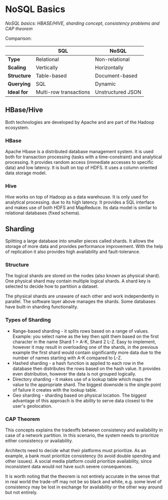 # NoSQL Basics

_NoSQL basics: HBASE/HIVE, sharding concept, consistency problems and CAP theorem_

Comparison:

|               | **SQL**                | **NoSQL**         |
|---------------|------------------------|-------------------|
| **Type**      | Relational             | Non-relational    |
| **Scaling**   | Vertically             | Horizontally      |
| **Structure** | Table-based            | Document-based    |
| **Querying**  | SQL                    | Dynamic           |
| **Ideal for** | Multi-row transactions | Unstructured JSON |

## HBase/Hive

Both technologies are developed by Apache and are part of the Hadoop ecosystem.

### HBase

Apache Hbase is a distributed database management system. It is used both for transaction processing (tasks with a time-constraint) and analytical processing. It provides random access (immediate accesses to specific data) and low latency. It is built on top of HDFS. It uses a column oriented data storage model.

### Hive

Hive works on top of Hadoop as a data warehouse. It is only used for analytical processing. due to its high latency. It provides a SQL interface and makes use of both HDFS and MapReduce. Its data model is similar to relational databases (fixed schema).

## Sharding

Splitting a large database into smaller pieces called shards. It allows the storage of more data and provides performance improvement. With the help of replication it also provides high availability and fault-tolerance.


### Structure

The logical shards are stored on the nodes (also known as physical shard). One physical shard may contain multiple logical shards. A shard key is selected to decide how to partition a dataset.

The physical shards are unaware of each other and work independently in parallel. The software layer above manages the shards. Some databases have built-in sharding functionality.

### Types of Sharding

* Range-based sharding - it splits rows based on a range of values. Example: you select name as the key then split them based on the first character in the name Shard 1 > A-K, Shard 2 L-Z. Easy to implement, however it may result in overloading one of the shards, in the previous example the first shard would contain significantly more data due to the number of names starting with A-K compared to L-Z.
* Hashed sharding - a hash function is applied to each row in the database then distributes the rows based on the hash value. It provides even distribution, however the data is not grouped logically.
* Directory sharding - it makes use of a lookup table which maps the value to the appropriate shard. The biggest downside is the single point of failure it creates with the lookup table.
* Geo sharding - sharding based on physical location. The biggest advantage of this approach is the ability to serve data closest to the user's geolocation.

### CAP Theorem

This concepts explains the tradeoffs between consistency and availability in case of a network partition. In this scenario, the system needs to prioritize either consistency or availability.

Architects need to decide what their platforms must prioritize. As an example, a bank must prioritize consistency (to avoid double spending and other issues). A social media platform could prioritize availability, since inconsistent data would not have such severe consequences.

It is worth noting that the theorem is not entirely accurate in the sense that in real world the trade-off may not be so black and white, e.g. some level of consistency may be lost in exchange for availability or the other way around but not entirely.
